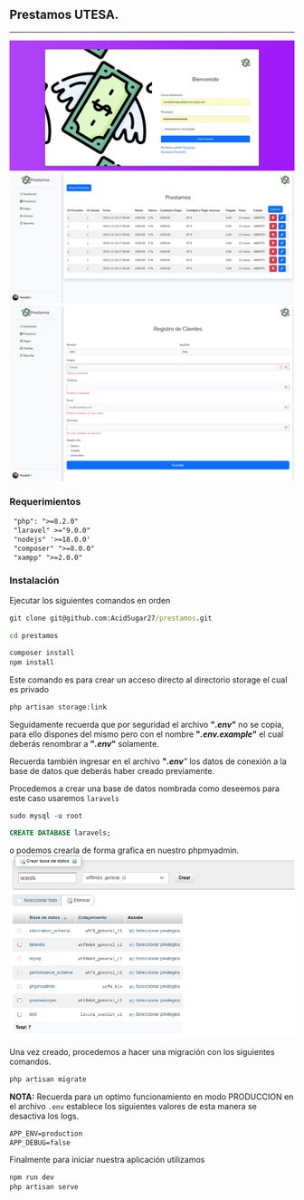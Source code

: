 ## Prestamos UTESA.
---
![Login](./.screenshots/login.png)
![Prestamos](./.screenshots/prestamos.png)
![Registro](./.screenshots/registro.png)

### Requerimientos
```
 "php": ">=8.2.0"
 "laravel" >="9.0.0"
 "nodejs" '>=18.0.0'
 "composer" ">=8.0.0"
 "xampp" ">=2.0.0"
```

### Instalación

Ejecutar los siguientes comandos en orden
```cmd
git clone git@github.com:AcidSugar27/prestamos.git
```
```cmd
cd prestamos
```
```cmd
composer install
npm install
```

Este comando es para crear un acceso directo al directorio storage el cual es privado
```cmd
php artisan storage:link
```
Seguidamente recuerda que por seguridad el archivo <b>"<em>.env</em>"</b> no se copia, para ello dispones del mismo pero con el nombre <b>"<em>.env.example</em>"</b> el cual deberás renombrar a <b>"<em>.env</em>"</b> solamente.

Recuerda también ingresar en el archivo <b>"<em>.env</b>"</em> los datos de conexión a la base de datos que deberás haber creado previamente.

Procedemos a crear una base de datos nombrada como deseemos para este caso usaremos `laravels`

```
sudo mysql -u root
```
```sql
CREATE DATABASE laravels; 
```

o podemos crearla de forma grafica en nuestro phpmyadmin.
![MyPhpAdmin](./.screenshots/php.png)

Una vez creado, procedemos a hacer una migración con los siguientes comandos.

```cmd
php artisan migrate
```

__NOTA:__ Recuerda para un optimo funcionamiento en modo PRODUCCION en el archivo `.env` establece los siguientes valores de esta manera se desactiva los logs.
```
APP_ENV=production
APP_DEBUG=false
```

Finalmente para iniciar nuestra aplicación utilizamos
```cmd
npm run dev
php artisan serve
```


